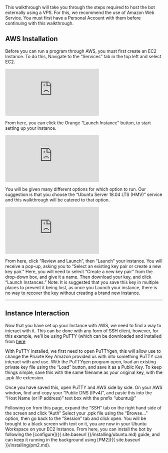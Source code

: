 This walkthrough will take you through the steps required to host the bot externally using a VPS. For this, we recommend the use of Amazon Web Service. You must first have a Personal Account with them before continuing with this walkthrough.

## AWS Installation

Before you can run a program through AWS, you must first create an EC2 Instance. To do this, Navigate to the “Services” tab in the top left and select EC2.

[![](https://aleanaazure.xyz/lib/exe/fetch.php?w=512&h=512&tok=887f2d&media=https%3A%2F%2Fbritishbenji.github.io%2FMusicBot%2Fimages%2FAWS%2FSelect_EC2.PNG)](https://aleanaazure.xyz/lib/exe/fetch.php?tok=a8e437&media=https%3A%2F%2Fbritishbenji.github.io%2FMusicBot%2Fimages%2FAWS%2FSelect_EC2.PNG "https://britishbenji.github.io/MusicBot/images/AWS/Select_EC2.PNG")

From here, you can click the Orange “Launch Instance” button, to start setting up your instance.

[![](https://aleanaazure.xyz/lib/exe/fetch.php?w=512&h=512&tok=6d2992&media=https%3A%2F%2Fbritishbenji.github.io%2FMusicBot%2Fimages%2FAWS%2FLaunch_Instance.PNG)](https://aleanaazure.xyz/lib/exe/fetch.php?tok=fa29ee&media=https%3A%2F%2Fbritishbenji.github.io%2FMusicBot%2Fimages%2FAWS%2FLaunch_Instance.PNG "https://britishbenji.github.io/MusicBot/images/AWS/Launch_Instance.PNG")

You will be given many different options for which option to run. Our suggestion is that you choose the “Ubuntu Server 18.04 LTS (HMV)” service and this walkthrough will be catered to that option.

[![](https://aleanaazure.xyz/lib/exe/fetch.php?w=512&h=512&tok=52beda&media=https%3A%2F%2Fbritishbenji.github.io%2FMusicBot%2Fimages%2FAWS%2FFree_Tier_Ubuntu.PNG)](https://aleanaazure.xyz/lib/exe/fetch.php?tok=bd0c9e&media=https%3A%2F%2Fbritishbenji.github.io%2FMusicBot%2Fimages%2FAWS%2FFree_Tier_Ubuntu.PNG "https://britishbenji.github.io/MusicBot/images/AWS/Free_Tier_Ubuntu.PNG")

From here, click “Review and Launch”, then “Launch” your instance. You will receive a pop-up, asking you to “Select an existing key pair or create a new key pair.”
Here, you will need to select “Create a new key pair” from the drop-down box, and give it a name.
Then download your key, and click “Launch Instances.”
Note: It is suggested that you save this key in multiple places to prevent it being lost, as once you Launch your instance, there is no way to recover the key without creating a brand new Instance.

---

## Instance Interaction

Now that you have set up your Instance with AWS, we need to find a way to interact with it.
This can be done with any form of SSH client, however, for this example, we’ll be using PuTTY (which can be downloaded and installed from [here](https://www.chiark.greenend.org.uk/~sgtatham/putty/latest.html)

With PuTTY installed, we first need to open PuTTYgen, this will allow use to change the Priavte Key Amazon provided us with into something PuTTY can interact with and use.
With the PuTTYgen program open, load an existing private key file using the “Load” button, and save it as a Public Key.
To keep things simple, save this with the same filename as your original key, with the .ppk file extension.


Once you have saved this, open PuTTY and AWS side by side. On your AWS window, find and copy your “Public DNS (IPv4)”, and paste this into the “Host Name (or IP address)” text box with the prefix “ubuntu@”

Following on from this page, expand the “SSH” tab on the right hand side of the screen and click “Auth” Select your .ppk file using the “Browse…” option, then go back to the “Session” tab and click open.
You will be brought to a black screen with text on it, you are now in your Ubuntu Workspace on your EC2 Instance.
From here, you can install the bot by following the [configure]({{ site.baseurl }}/installing/ubuntu.md) guide, and can keep it running in the background using [PM2]({{ site.baseurl }}/installing/pm2.md).
